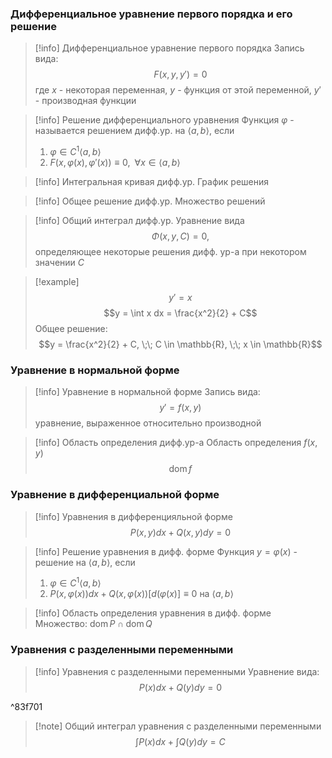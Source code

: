  ### Дифференциальное уравнение первого порядка и его решение
 
>[!info] Дифференциальное уравнение первого порядка
>Запись вида:
>$$F(x, y, y') = 0$$
>где $x$ - некоторая переменная, $y$ - функция от этой переменной, $y'$ - производная функции

>[!info] Решение дифференциального уравнения
>Функция $\varphi$ - называется решением дифф.ур. на $\left<a, b\right>$, если
>1.  $\varphi \in C^1\left<a, b\right>$
>2. $F(x, \varphi(x), \varphi'(x)) \equiv 0, \;\; \forall x \in  \left<a, b\right>$

>[!info] Интегральная кривая дифф.ур.
>График решения

>[!info] Общее решение дифф.ур.
>Множество решений

>[!info] Общий интеграл дифф.ур.
>Уравнение вида
>$$\Phi(x, y, C) = 0,$$
>определяющее некоторые решения дифф. ур-а при некотором значении $C$

>[!example]
>$$y' = x$$
>$$y = \int x dx = \frac{x^2}{2} + C$$
>Общее решение:
>$$y = \frac{x^2}{2} + C, \;\; C \in \mathbb{R}, \;\; x \in \mathbb{R}$$

### Уравнение в нормальной форме

>[!info] Уравнение в нормальной форме
>Запись вида:
>$$y' = f(x, y)$$
>уравнение, выраженное относительно производной

>[!info] Область определения дифф.ур-а
>Область определения $f(x, y)$
>$$\operatorname{dom} f$$

### Уравнение в дифференциальной форме

>[!info] Уравнения в дифференцияльной форме
$$P(x, y)dx + Q(x, y)dy = 0$$


>[!info] Решение уравнения в дифф. форме
>Функция $y = \varphi(x)$ - решение на $\left<a, b\right>$, если
>1.  $\varphi \in C^1\left<a, b\right>$
>2. $P(x, \varphi(x))dx + Q(x, \varphi(x))[d(\varphi(x)] \equiv 0$ на  $\left<a, b\right>$

>[!info] Область определения уравнения в дифф. форме
>Множество: $\operatorname{dom}P \cap \operatorname{dom}Q$

### Уравнения с разделенными переменными

>[!info] Уравнения с разделенными переменными
>Уравнение вида:
>$$P(x)dx + Q(y)dy = 0$$

^83f701

>[!note] Общий интеграл уравнения с разделенными переменными
>$$\int P(x)dx + \int Q(y)dy = C$$